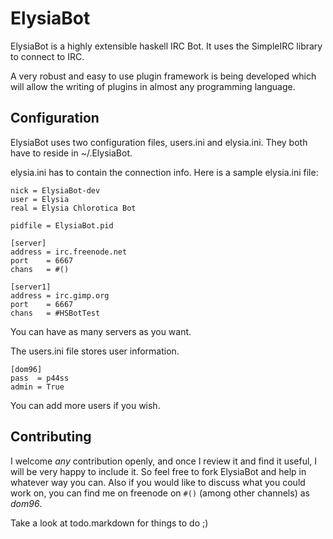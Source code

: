 # ElysiaBot
ElysiaBot is a highly extensible haskell IRC Bot. It uses the SimpleIRC library to connect to IRC.

A very robust and easy to use plugin framework is being developed which will allow the writing of plugins in almost any programming language.

## Configuration
ElysiaBot uses two configuration files, users.ini and elysia.ini. They both 
have to reside in ~/.ElysiaBot.

elysia.ini has to contain the connection info. Here is a sample elysia.ini file:

    nick = ElysiaBot-dev
    user = Elysia
    real = Elysia Chlorotica Bot

    pidfile = ElysiaBot.pid

    [server]
    address = irc.freenode.net
    port    = 6667
    chans   = #()

    [server1]
    address = irc.gimp.org
    port    = 6667
    chans   = #HSBotTest
    
You can have as many servers as you want.

The users.ini file stores user information.

    [dom96]
    pass  = p44ss
    admin = True

You can add more users if you wish.

## Contributing
I welcome _any_ contribution openly, and once I review it and find it useful, I will be very happy to include it.
So feel free to fork ElysiaBot and help in whatever way you can. Also if you 
would like to discuss what you could work on, you can find me on freenode on `#()` (among other channels) as _dom96_.

Take a look at todo.markdown for things to do ;)
